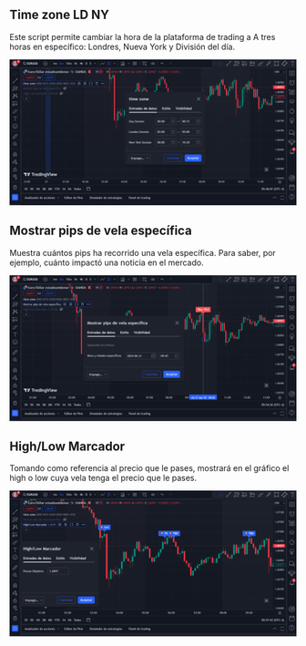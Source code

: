 ## Time zone LD NY

Este script permite cambiar la hora de la plataforma de trading a A tres horas en específico: Londres, Nueva York y División del día.

![Screenshot Time zone LD NY](/assets/screenshot_timezone.png)

## Mostrar pips de vela específica

Muestra cuántos pips ha recorrido una vela específica. Para saber, por ejemplo, cuánto impactó una noticia en el mercado.

![Screenshot Time zone LD NY](/assets/screenshot_candle_show_pips.png)

## High/Low Marcador

Tomando como referencia al precio que le pases, mostrará en el gráfico el high o low cuya vela tenga el precio que le pases.

![Screenshot Time zone LD NY](/assets/screenshot_high_low_marcator.png)
